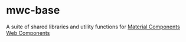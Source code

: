 # mwc-base
A suite of shared libraries and utility functions for [Material Components](https://material.io/components/) [Web Components](https://www.webcomponents.org/introduction)
